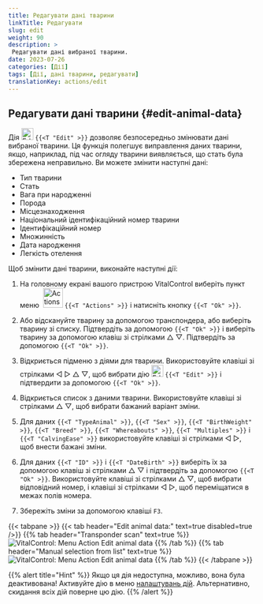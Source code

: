 ```yaml
---
title: Редагувати дані тварини
linkTitle: Редагувати
slug: edit
weight: 90
description: >
 Редагувати дані вибраної тварини.
date: 2023-07-26
categories: [Дії]
tags: [Дії, дані тварини, редагувати]
translationKey: actions/edit
---
```


## Редагувати дані тварини {#edit-animal-data}

Дія <img src="/icons/actions/edit.svg" width="24" align="bottom" alt="Edit" /> `{{<T "Edit" >}}` дозволяє безпосередньо змінювати дані вибраної тварини. Ця функція полегшує виправлення даних тварини, якщо, наприклад, під час огляду тварини виявляється, що стать була збережена неправильно. Ви можете змінити наступні дані:

- Тип тварини
- Стать
- Вага при народженні
- Порода
- Місцезнаходження
- Національний ідентифікаційний номер тварини
- Ідентифікаційний номер
- Множинність
- Дата народження
- Легкість отелення

Щоб змінити дані тварини, виконайте наступні дії:

1. На головному екрані вашого пристрою VitalControl виберіть пункт меню &nbsp;<img src="/icons/actions.svg" width="40" align="bottom" alt="Actions" /> `{{<T "Actions" >}}` і натисніть кнопку `{{<T "Ok" >}}`.

2. Або відскануйте тварину за допомогою транспондера, або виберіть тварину зі списку. Підтвердіть за допомогою `{{<T "Ok" >}}` і виберіть тварину за допомогою клавіш зі стрілками △ ▽. Підтвердіть за допомогою `{{<T "Ok" >}}`.

3. Відкриється підменю з діями для тварини. Використовуйте клавіші зі стрілками ◁ ▷ △ ▽, щоб вибрати дію <img src="/icons/actions/edit.svg" width="24" align="bottom" alt="Edit" /> `{{<T "Edit" >}}` і підтвердити за допомогою `{{<T "Ok" >}}`.

4. Відкриється список з даними тварини. Використовуйте клавіші зі стрілками △ ▽, щоб вибрати бажаний варіант зміни.

5. Для даних `{{<T "TypeAnimal" >}}`, `{{<T "Sex" >}}`, `{{<T "BirthWeight" >}}`, `{{<T "Breed" >}}`, `{{<T "Whereabouts" >}}`, `{{<T "Multiples" >}}` і `{{<T "CalvingEase" >}}` використовуйте клавіші зі стрілками ◁ ▷, щоб внести бажані зміни.

6. Для даних `{{<T "ID" >}}` і `{{<T "DateBirth" >}}` виберіть їх за допомогою клавіш зі стрілками △ ▽ і підтвердіть за допомогою `{{<T "Ok" >}}`. Використовуйте клавіші зі стрілками △ ▽, щоб вибрати відповідний номер, і клавіші зі стрілками ◁ ▷, щоб переміщатися в межах полів номера.

7. Збережіть зміни за допомогою клавіші `F3`.

{{< tabpane >}}
{{< tab header="Edit animal data:" text=true disabled=true />}}
{{% tab header="Transponder scan" text=true %}}
![VitalControl: Menu Action Edit animal data](../images/edit-scan.png "Edit animal data")
{{% /tab %}}
{{% tab header="Manual selection from list" text=true %}}
![VitalControl: Menu Action Edit animal data](../images/edit.png "Edit animal data")
{{% /tab %}}
{{< /tabpane >}}

{{% alert title="Hint" %}}
Якщо ця дія недоступна, можливо, вона була деактивована! Активуйте дію в меню [налаштувань дій](../setting/). Альтернативно, скидання всіх дій поверне цю дію.
{{% /alert %}}
